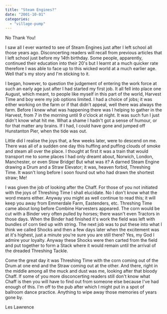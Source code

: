 ```yaml
---
title: "Steam Engines?"
date: "2001-10-01"
categories: 
  - "village-pump"
---
```


No Thank You!

I saw all I ever wanted to see of Steam Engines just after I left school all those years ago. Disconcerting readers will recall from previous articles that I left school just before my 14th birthday. Some people, apparently, continued their education into their 20's but I learnt at a much quicker rate therefore I was able to face up to this wicked world at a much earlier age. Well that's my story and I'm sticking to it.

I began, however, to question the judgement of entering the work force at such an early age just after I had started my first job. It all fell into place one August, which meant, to people like myself in this part of the world, Harvest Time and boy were my job options limited. I had a choice of jobs; it was either working on the farm or if that didn't appeal, well there was always the farm. Before I knew what was happening there was I helping to gather in the Harvest, from 7 in the morning until 9 o'clock at night. It was such fun I just didn't know what hit me. What a shame I hadn't got a sense of humour, or for that matter any brains. If I had, I could have gone and jumped off Hunstanton Pier, when the tide was out.

Little did I realise the joys that, a few weeks later, were to descend on me. There was all of a sudden one day this huffing and puffing clouds of smoke and steam all over the place. I thought at first it was a train that would transport me to some places I had only dreamt about, Norwich, London, Manchester, or even Stow Bridge! But what was it? A darned Steam Engine drawing a Drum and a Straw Elevator; it was, heaven forbid, Threshing Time. It wasn't long before I soon found out who had drawn the shortest straw; Me!

I was given the job of looking after the Chaff. For those of you not initiated with the joys of Threshing Time I shall elucidate. No I don't know what the word means either. Anyway you might as well continue to read this; it will keep you away from Emmerdale Farm, Eastenders, etc. Threshing Time came about long before Combine Harvesters appeared. The corn would be cut with a Binder very often pulled by horses; there wasn't even Tractors in those days. When the Binder had finished it's work the field was left with bundles of corn tied up with string. The next job was to put these into what I think we called Shocks and then a few days later when the excitement was at it's highest, just a minute you're sure you are still there? Yes, my God I admire your loyalty. Anyway these Shocks were then carted from the field and put together to form a Stack where it would remain until the arrival of the dreaded Threshing Tackle.

Come the great day it was Threshing Time with the corn coming out of the Drum at one end and the Straw coming out at the other. And there, right in the middle among all the muck and dust was me, looking after that bloody Chaff. If some of you more disconcerting readers still don't know what Chaff is then you will have to find out from someone else because I've had enough of this. I'm off to the pub after which I might put in a spot of ballroom dance practice. Anything to wipe away those memories of years gone by.

Les Lawrence

